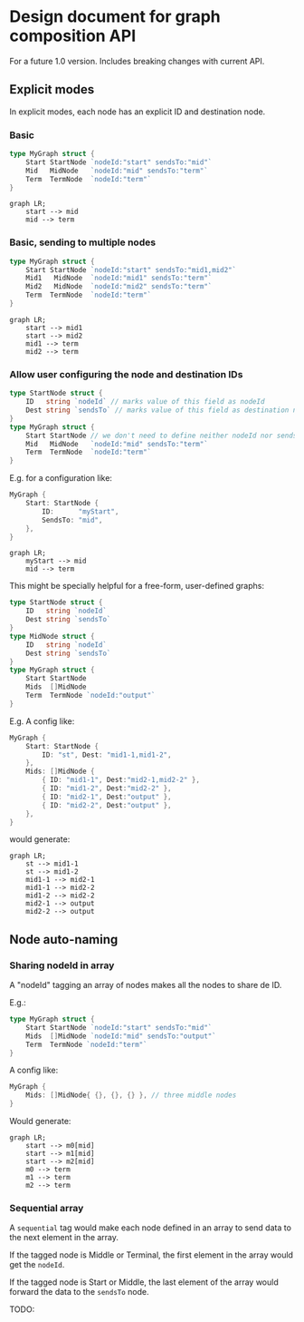 # Design document for graph composition API

For a future 1.0 version. Includes breaking changes with current API.

## Explicit modes

In explicit modes, each node has an explicit ID and destination node.

### Basic

```go
type MyGraph struct {
    Start StartNode `nodeId:"start" sendsTo:"mid"`
    Mid   MidNode   `nodeId:"mid" sendsTo:"term"`
    Term  TermNode  `nodeId:"term"`
}
```

```mermaid
graph LR;
    start --> mid
    mid --> term
```

### Basic, sending to multiple nodes

```go
type MyGraph struct {
    Start StartNode `nodeId:"start" sendsTo:"mid1,mid2"`
    Mid1   MidNode  `nodeId:"mid1" sendsTo:"term"`
    Mid2   MidNode  `nodeId:"mid2" sendsTo:"term"`
    Term  TermNode  `nodeId:"term"`
}
```

```mermaid
graph LR;
    start --> mid1
    start --> mid2
    mid1 --> term
    mid2 --> term
```



### Allow user configuring the node and destination IDs

```go
type StartNode struct {
    ID   string `nodeId` // marks value of this field as nodeId
    Dest string `sendsTo` // marks value of this field as destination node Id
}
type MyGraph struct {
    Start StartNode // we don't need to define neither nodeId nor sendsTo here
    Mid   MidNode   `nodeId:"mid" sendsTo:"term"`
    Term  TermNode  `nodeId:"term"`
}
```

E.g. for a configuration like:
```go
MyGraph {
    Start: StartNode {
        ID:      "myStart",
        SendsTo: "mid",
    },
}
```

```mermaid
graph LR;
    myStart --> mid
    mid --> term
```

This might be specially helpful for a free-form, user-defined graphs:

```go
type StartNode struct {
    ID   string `nodeId`
    Dest string `sendsTo`
}
type MidNode struct {
    ID   string `nodeId`
    Dest string `sendsTo`
}
type MyGraph struct {
    Start StartNode
    Mids  []MidNode
    Term  TermNode `nodeId:"output"`
}
```

E.g. A config like:

```go
MyGraph {
    Start: StartNode {
        ID: "st", Dest: "mid1-1,mid1-2",
    },
    Mids: []MidNode {
        { ID: "mid1-1", Dest:"mid2-1,mid2-2" },
        { ID: "mid1-2", Dest:"mid2-2" },
        { ID: "mid2-1", Dest:"output" },
        { ID: "mid2-2", Dest:"output" },
    },
}
```

would generate:

```mermaid
graph LR;
    st --> mid1-1
    st --> mid1-2
    mid1-1 --> mid2-1
    mid1-1 --> mid2-2
    mid1-2 --> mid2-2
    mid2-1 --> output
    mid2-2 --> output
```

## Node auto-naming

### Sharing nodeId in array

A "nodeId" tagging an array of nodes makes all the nodes to share de ID.

E.g.:

```go
type MyGraph struct {
    Start StartNode `nodeId:"start" sendsTo:"mid"`
    Mids  []MidNode `nodeId:"mid" sendsTo:"output"`
    Term  TermNode `nodeId:"term"`
}
```

A config like:

```go
MyGraph {
    Mids: []MidNode{ {}, {}, {} }, // three middle nodes
}
```

Would generate:

```mermaid
graph LR;
    start --> m0[mid]
    start --> m1[mid]
    start --> m2[mid]
    m0 --> term
    m1 --> term
    m2 --> term
```

### Sequential array

A `sequential` tag would make each node defined in an array to send data to the next element in the array.

If the tagged node is Middle or Terminal, the first element in the array would get the `nodeId`.

If the tagged node is Start or Middle, the last element of the array would forward the data to the `sendsTo` node.

TODO:

